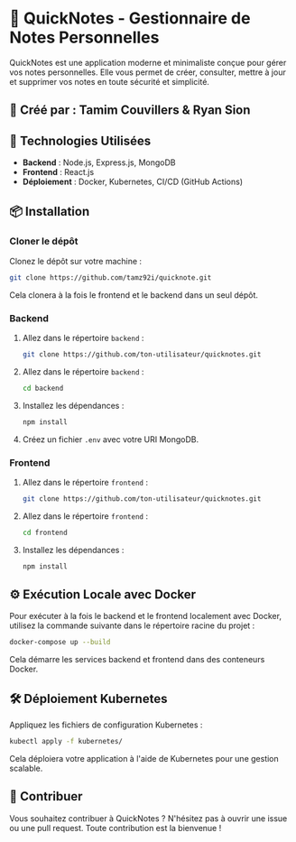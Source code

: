 # 📝 QuickNotes - Gestionnaire de Notes Personnelles

QuickNotes est une application moderne et minimaliste conçue pour gérer vos notes personnelles. Elle vous permet de créer, consulter, mettre à jour et supprimer vos notes en toute sécurité et simplicité.

## 📅 Créé par : Tamim Couvillers & Ryan Sion

## 🚀 Technologies Utilisées

- **Backend** : Node.js, Express.js, MongoDB
- **Frontend** : React.js
- **Déploiement** : Docker, Kubernetes, CI/CD (GitHub Actions)

## 📦 Installation

### Cloner le dépôt

Clonez le dépôt sur votre machine :

```bash
git clone https://github.com/tamz92i/quicknote.git
```

Cela clonera à la fois le frontend et le backend dans un seul dépôt.

### Backend

1. Allez dans le répertoire `backend` :
    ```bash
    git clone https://github.com/ton-utilisateur/quicknotes.git
    ```
2. Allez dans le répertoire `backend` :
    ```bash
    cd backend
    ```
2. Installez les dépendances :
    ```bash
    npm install
    ```
3. Créez un fichier `.env` avec votre URI MongoDB.

### Frontend

1. Allez dans le répertoire `frontend` :
    ```bash
    git clone https://github.com/ton-utilisateur/quicknotes.git
    ```
2. Allez dans le répertoire `frontend` :
    ```bash
    cd frontend
    ```
2. Installez les dépendances :
    ```bash
    npm install
    ```

## ⚙️ Exécution Locale avec Docker

Pour exécuter à la fois le backend et le frontend localement avec Docker, utilisez la commande suivante dans le répertoire racine du projet :

```bash
docker-compose up --build
```

Cela démarre les services backend et frontend dans des conteneurs Docker.

## 🛠️ Déploiement Kubernetes

Appliquez les fichiers de configuration Kubernetes :

```bash
kubectl apply -f kubernetes/
```

Cela déploiera votre application à l'aide de Kubernetes pour une gestion scalable.

## 💬 Contribuer

Vous souhaitez contribuer à QuickNotes ? N'hésitez pas à ouvrir une issue ou une pull request. Toute contribution est la bienvenue !
